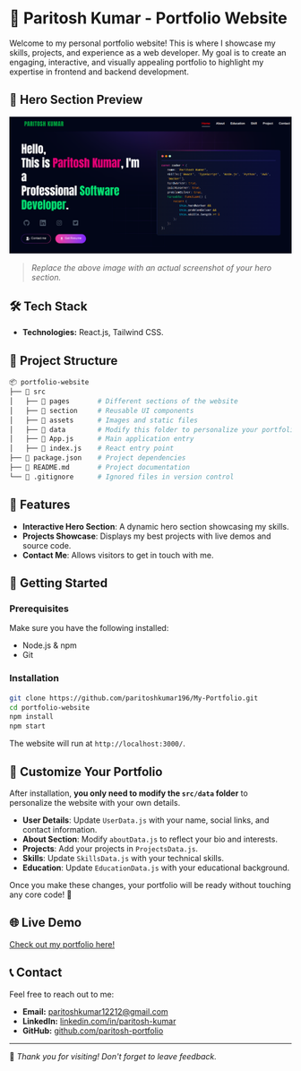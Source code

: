# 🚀 Paritosh Kumar - Portfolio Website

Welcome to my personal portfolio website! This is where I showcase my skills, projects, and experience as a web developer. My goal is to create an engaging, interactive, and visually appealing portfolio to highlight my expertise in frontend and backend development.

## 📸 Hero Section Preview

![Hero Section](./src/assets/PortfolioHero.png)

> *Replace the above image with an actual screenshot of your hero section.*

## 🛠️ Tech Stack

- **Technologies:** React.js, Tailwind CSS.

## 📂 Project Structure

```bash
📦 portfolio-website
├── 📂 src
│   ├── 📂 pages       # Different sections of the website
│   ├── 📂 section     # Reusable UI components  
│   ├── 📂 assets      # Images and static files
│   ├── 📂 data        # Modify this folder to personalize your portfolio
│   ├── 📜 App.js      # Main application entry
│   ├── 📜 index.js    # React entry point
├── 📜 package.json    # Project dependencies
├── 📜 README.md       # Project documentation
└── 📜 .gitignore      # Ignored files in version control
```

## 🎨 Features

- **Interactive Hero Section**: A dynamic hero section showcasing my skills.
- **Projects Showcase**: Displays my best projects with live demos and source code.
- **Contact Me**: Allows visitors to get in touch with me.

## 🚀 Getting Started

### Prerequisites

Make sure you have the following installed:
- Node.js & npm
- Git

### Installation

```bash
git clone https://github.com/paritoshkumar196/My-Portfolio.git
cd portfolio-website
npm install
npm start
```

The website will run at `http://localhost:3000/`.

## 🎯 Customize Your Portfolio

After installation, **you only need to modify the `src/data` folder** to personalize the website with your own details.

- **User Details**: Update `UserData.js` with your name, social links, and contact information.
- **About Section**: Modify `aboutData.js` to reflect your bio and interests.
- **Projects**: Add your projects in `ProjectsData.js`.
- **Skills**: Update `SkillsData.js` with your technical skills.
- **Education**: Update `EducationData.js` with your educational background.

Once you make these changes, your portfolio will be ready without touching any core code! 🚀

## 🌐 Live Demo
[Check out my portfolio here!](https://paritoshkumar196.github.io/My-Portfolio/)

## 📞 Contact

Feel free to reach out to me:
- **Email:** paritoshkumar12212@gmail.com
- **LinkedIn:** [linkedin.com/in/paritosh-kumar](https://www.linkedin.com/in/paritosh-kumar-a07766287/')
- **GitHub:** [github.com/paritosh-portfolio](https://github.com/paritoshkumar196/My-Portfolio.git)

---
💙 *Thank you for visiting! Don't forget to leave feedback.*

